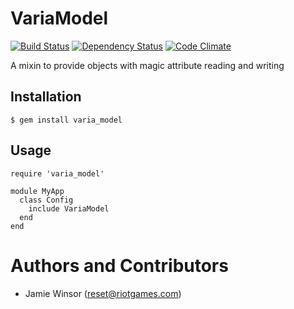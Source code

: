 # VariaModel
[![Build Status](https://secure.travis-ci.org/RiotGames/varia_model.png?branch=master)](http://travis-ci.org/RiotGames/varia_model)
[![Dependency Status](https://gemnasium.com/RiotGames/varia_model.png?travis)](https://gemnasium.com/RiotGames/varia_model)
[![Code Climate](https://codeclimate.com/badge.png)](https://codeclimate.com/github/RiotGames/varia_model)

A mixin to provide objects with magic attribute reading and writing

## Installation

    $ gem install varia_model

## Usage

    require 'varia_model'

    module MyApp
      class Config
        include VariaModel
      end
    end

# Authors and Contributors

* Jamie Winsor (<reset@riotgames.com>)
